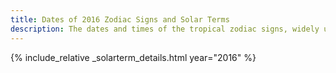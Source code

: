 ```yaml
---
title: Dates of 2016 Zodiac Signs and Solar Terms
description: The dates and times of the tropical zodiac signs, widely used in western astrology, and solar terms of year 2016
---
```

{% include_relative _solarterm_details.html year="2016" %}
